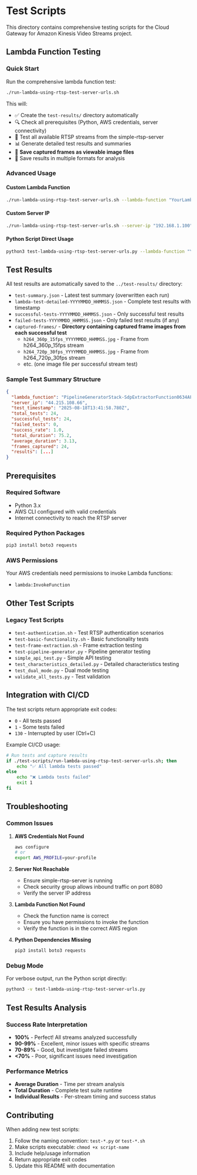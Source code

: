 # Test Scripts

This directory contains comprehensive testing scripts for the Cloud Gateway for Amazon Kinesis Video Streams project.

## Lambda Function Testing

### Quick Start

Run the comprehensive lambda function test:

```bash
./run-lambda-using-rtsp-test-server-urls.sh
```

This will:
- ✅ Create the `test-results/` directory automatically
- 🔍 Check all prerequisites (Python, AWS credentials, server connectivity)
- 🧪 Test all available RTSP streams from the simple-rtsp-server
- 📊 Generate detailed test results and summaries
- 📸 **Save captured frames as viewable image files**
- 💾 Save results in multiple formats for analysis

### Advanced Usage

#### Custom Lambda Function
```bash
./run-lambda-using-rtsp-test-server-urls.sh --lambda-function "YourLambdaFunctionName"
```

#### Custom Server IP
```bash
./run-lambda-using-rtsp-test-server-urls.sh --server-ip "192.168.1.100"
```

#### Python Script Direct Usage
```bash
python3 test-lambda-using-rtsp-test-server-urls.py --lambda-function "YourFunction" --server-ip "192.168.1.100"
```

## Test Results

All test results are automatically saved to the `../test-results/` directory:

- `test-summary.json` - Latest test summary (overwritten each run)
- `lambda-test-detailed-YYYYMMDD_HHMMSS.json` - Complete test results with timestamp
- `successful-tests-YYYYMMDD_HHMMSS.json` - Only successful test results
- `failed-tests-YYYYMMDD_HHMMSS.json` - Only failed test results (if any)
- `captured-frames/` - **Directory containing captured frame images from each successful test**
  - `h264_360p_15fps_YYYYMMDD_HHMMSS.jpg` - Frame from h264_360p_15fps stream
  - `h264_720p_30fps_YYYYMMDD_HHMMSS.jpg` - Frame from h264_720p_30fps stream
  - etc. (one image file per successful stream test)

### Sample Test Summary Structure

```json
{
  "lambda_function": "PipelineGeneratorStack-SdpExtractorFunction0634AF6-vPvkrlpMQnAP",
  "server_ip": "44.215.108.66",
  "test_timestamp": "2025-08-18T13:41:58.780Z",
  "total_tests": 24,
  "successful_tests": 24,
  "failed_tests": 0,
  "success_rate": 1.0,
  "total_duration": 75.2,
  "average_duration": 3.13,
  "frames_captured": 24,
  "results": [...]
}
```

## Prerequisites

### Required Software
- Python 3.x
- AWS CLI configured with valid credentials
- Internet connectivity to reach the RTSP server

### Required Python Packages
```bash
pip3 install boto3 requests
```

### AWS Permissions
Your AWS credentials need permissions to invoke Lambda functions:
- `lambda:InvokeFunction`

## Other Test Scripts

### Legacy Test Scripts
- `test-authentication.sh` - Test RTSP authentication scenarios
- `test-basic-functionality.sh` - Basic functionality tests
- `test-frame-extraction.sh` - Frame extraction testing
- `test-pipeline-generator.py` - Pipeline generator testing
- `simple_api_test.py` - Simple API testing
- `test_characteristics_detailed.py` - Detailed characteristics testing
- `test_dual_mode.py` - Dual mode testing
- `validate_all_tests.py` - Test validation

## Integration with CI/CD

The test scripts return appropriate exit codes:
- `0` - All tests passed
- `1` - Some tests failed
- `130` - Interrupted by user (Ctrl+C)

Example CI/CD usage:
```bash
# Run tests and capture results
if ./test-scripts/run-lambda-using-rtsp-test-server-urls.sh; then
    echo "✅ All lambda tests passed"
else
    echo "❌ Lambda tests failed"
    exit 1
fi
```

## Troubleshooting

### Common Issues

1. **AWS Credentials Not Found**
   ```bash
   aws configure
   # or
   export AWS_PROFILE=your-profile
   ```

2. **Server Not Reachable**
   - Ensure simple-rtsp-server is running
   - Check security group allows inbound traffic on port 8080
   - Verify the server IP address

3. **Lambda Function Not Found**
   - Check the function name is correct
   - Ensure you have permissions to invoke the function
   - Verify the function is in the correct AWS region

4. **Python Dependencies Missing**
   ```bash
   pip3 install boto3 requests
   ```

### Debug Mode

For verbose output, run the Python script directly:
```bash
python3 -v test-lambda-using-rtsp-test-server-urls.py
```

## Test Results Analysis

### Success Rate Interpretation
- **100%** - Perfect! All streams analyzed successfully
- **90-99%** - Excellent, minor issues with specific streams
- **70-89%** - Good, but investigate failed streams
- **<70%** - Poor, significant issues need investigation

### Performance Metrics
- **Average Duration** - Time per stream analysis
- **Total Duration** - Complete test suite runtime
- **Individual Results** - Per-stream timing and success status

## Contributing

When adding new test scripts:
1. Follow the naming convention: `test-*.py` or `test-*.sh`
2. Make scripts executable: `chmod +x script-name`
3. Include help/usage information
4. Return appropriate exit codes
5. Update this README with documentation
